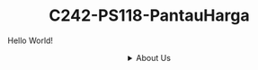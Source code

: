 <h1 align="center"> C242-PS118-PantauHarga </h1>

Hello World!

<details>
   <summary align="center">About Us</summary>

## Our Team
Teks

### Machine Learning Team

### Cloud Computing Team
| Bangkit ID | Name | University | Social Media |
|:----------:|:----:|--------------|
| M014B4KY4214|Steven Gerald Parsaoran Berutu|Universitas Udayana|[LinkedIn](https://www.linkedin.com/in/steven-gerald-parsaoran-berutu-800486219/) |

### Mobile Development Team


<p align="center"> Bangkit C242-PS118 Team </p>